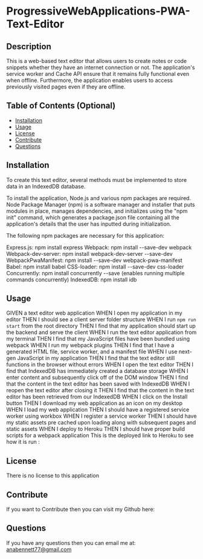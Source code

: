 # ProgressiveWebApplications-PWA-Text-Editor

## Description

This is a web-based text editor that allows users to create notes or code snippets whether they have an internet connection or not. The application's service worker and Cache API ensure that it remains fully functional even when offline. Furthermore, the application enables users to access previously visited pages even if they are offline.


## Table of Contents (Optional)



- [Installation](#installation)
- [Usage](#usage)
- [License](#license)
- [Contribute](#contribute)
- [Questions](#questions)

## Installation

To create this text editor, several methods must be implemented to store data in an IndexedDB database.

To install the application, Node.js and various npm packages are required. Node Package Manager (npm) is a software manager and installer that puts modules in place, manages dependencies, and initializes using the "npm init" command, which generates a package.json file containing all the application's details that the user has inputted during initialization.

The following npm packages are necessary for this application:

Express.js: npm install express
Webpack: npm install --save-dev webpack
Webpack-dev-server: npm install webpack-dev-server --save-dev
WebpackPwaManifest: npm install --save-dev webpack-pwa-manifest
Babel: npm install babel
CSS-loader: npm install --save-dev css-loader
Concurrently: npm install concurrently --save (enables running multiple commands concurrently)
IndexedDB: npm install idb

## Usage

GIVEN a text editor web application
WHEN I open my application in my editor
THEN I should see a client server folder structure
WHEN I run `npm run start` from the root directory
THEN I find that my application should start up the backend and serve the client
WHEN I run the text editor application from my terminal
THEN I find that my JavaScript files have been bundled using webpack
WHEN I run my webpack plugins
THEN I find that I have a generated HTML file, service worker, and a manifest file
WHEN I use next-gen JavaScript in my application
THEN I find that the text editor still functions in the browser without errors
WHEN I open the text editor
THEN I find that IndexedDB has immediately created a database storage
WHEN I enter content and subsequently click off of the DOM window
THEN I find that the content in the text editor has been saved with IndexedDB
WHEN I reopen the text editor after closing it
THEN I find that the content in the text editor has been retrieved from our IndexedDB
WHEN I click on the Install button
THEN I download my web application as an icon on my desktop
WHEN I load my web application
THEN I should have a registered service worker using workbox
WHEN I register a service worker
THEN I should have my static assets pre cached upon loading along with subsequent pages and static assets
WHEN I deploy to Heroku
THEN I should have proper build scripts for a webpack application
This is the deployed link to Heroku to see how it is run :


## License

There is no license to this application 


## Contribute

If you want to Contribute then you can visit my Github here:

## Questions

If you have any questions then you can email me at: anabennett77@gmail.com
